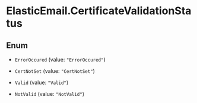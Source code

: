 # ElasticEmail.CertificateValidationStatus

## Enum


* `ErrorOccured` (value: `"ErrorOccured"`)

* `CertNotSet` (value: `"CertNotSet"`)

* `Valid` (value: `"Valid"`)

* `NotValid` (value: `"NotValid"`)


